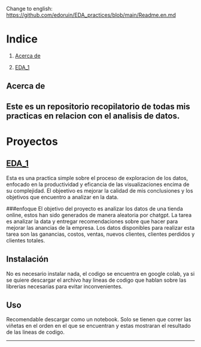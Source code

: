 Change to english: https://github.com/edoruin/EDA_practices/blob/main/Readme.en.md
# Indice

1. [Acerca de](#Acerca-de)
   
2. [EDA_1](#EDA_1)

## Acerca de

Este es un repositorio recopilatorio de todas mis practicas en relacion con el analisis de datos.
---

# Proyectos 

## [EDA_1](https://github.com/edoruin/EDA_practices/blob/main/EDA_1.ipynb)
Esta es una practica simple sobre el proceso de exploracion de los datos, enfocado en la productividad y eficancia de las visualizaciones encima de su complejidad. El objeetivo es mejorar 
la calidad de mis conclusiones y los objetivos que encuentro a analizar en la data.

###enfoque
El objetivo del proyecto es analizar los datos de una tienda online, estos han sido generados de manera aleatoria por chatgpt. La tarea es analizar la data y entregar recomendaciones sobre 
que hacer para mejorar las anancias de la empresa. Los datos disponibles para realizar esta tarea son las ganancias, costos, ventas, nuevos clientes, clientes perdidos y clientes totales.

## Instalación

No es necesario instalar nada, el codigo se encuentra en google colab, ya si se quiere descargar el archivo hay lineas de codigo que hablan sobre las librerias necesarias para evitar inconvenientes.


## Uso

Recomendable descargar como un notebook. Solo se tienen que correr las viñetas en el orden en el que se encuentran y estas mostraran el resultado de las lineas de codigo.


---

